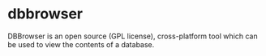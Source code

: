 # dbbrowser
DBBrowser is an open source (GPL license), cross-platform tool which can be used to view the contents of a database.
